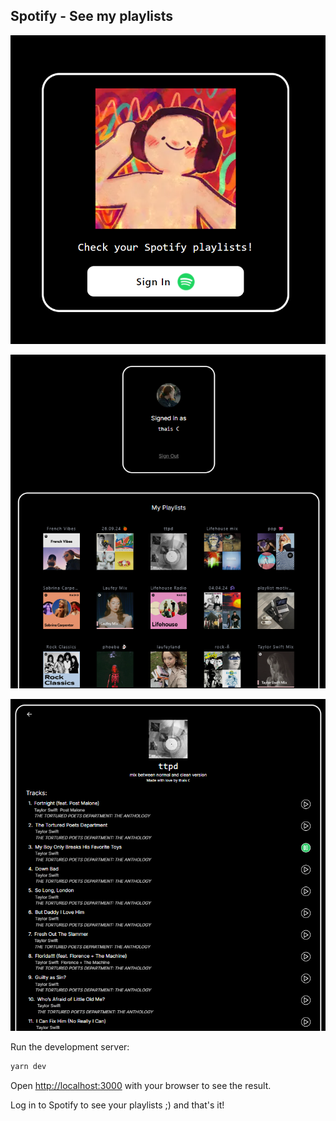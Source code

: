 ## Spotify - See my playlists

![Sign In](./public/images/signin.png)

![My playlists](./public/images/my-playlists.png)

![My playlist detail](./public/images/playlist-detail.png)

Run the development server:

```bash
yarn dev
```

Open [http://localhost:3000](http://localhost:3000) with your browser to see the result.

Log in to Spotify to see your playlists ;) and that's it!
